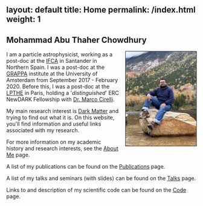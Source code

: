 layout: default
title: Home
permalink: /index.html
weight: 1
---


## Mohammad Abu Thaher Chowdhury

<img src="/assets/Me.jpg" height="250px" border="1px" style="float: right; margin-left: 15px;">

I am a particle astrophysicist, working as a post-doc at the [IFCA](https://ifca.unican.es/en-us#) in Santander in Northern Spain. I was a post-doc at the [GRAPPA](https://iop.fnwi.uva.nl/grappa/) institute at the University of Amsterdam from September 2017 - February 2020. Before this, I was a post-doc at the [LPTHE](http://www.lpthe.jussieu.fr) in Paris, holding a '*distinguished*' ERC NewDARK Fellowship with [Dr. Marco Cirelli](http://www.marcocirelli.net).

My main research interest is [Dark Matter](https://en.wikipedia.org/wiki/Dark_matter) and trying to find out what it is. On this website, you'll find information and useful links associated with my research.
 
For more information on my academic history and research interests, see the [About Me](/about.html) page. 


A list of my publications can be found on the [Publications](/publications.html) page.

A list of my talks and seminars (with slides) can be found on the [Talks](/talks.html) page.

Links to and description of my scientific code can be found on the [Code](/code.html) page.